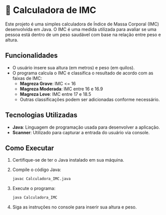 # 🧮 Calculadora de IMC

Este projeto é uma simples calculadora de Índice de Massa Corporal (IMC) desenvolvida em Java. O IMC é uma medida utilizada para avaliar se uma pessoa está dentro de um peso saudável com base na relação entre peso e altura.

## Funcionalidades
- O usuário insere sua altura (em metros) e peso (em quilos).
- O programa calcula o IMC e classifica o resultado de acordo com as faixas de IMC:
  - **Magreza Grave**: IMC <= 16
  - **Magreza Moderada**: IMC entre 16 e 16.9
  - **Magreza Leve**: IMC entre 17 e 18.5
  - Outras classificações podem ser adicionadas conforme necessário.

## Tecnologias Utilizadas
- **Java**: Linguagem de programação usada para desenvolver a aplicação.
- **Scanner**: Utilizado para capturar a entrada do usuário via console.

## Como Executar
1. Certifique-se de ter o Java instalado em sua máquina.
2. Compile o código Java:

    ```bash
    javac Calculadora_IMC.java
    ```

3. Execute o programa:

    ```bash
    java Calculadora_IMC
    ```

4. Siga as instruções no console para inserir sua altura e peso.

